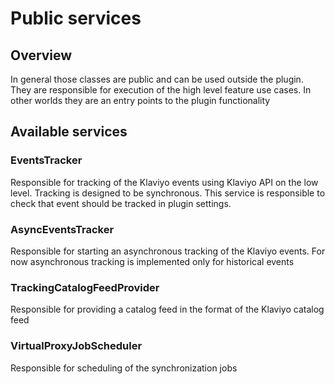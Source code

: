 # Public services

## Overview

In general those classes are public and can be used outside the plugin.
They are responsible for execution of the high level feature use cases.
In other worlds they are an entry points to the plugin functionality


## Available services

### EventsTracker

Responsible for tracking of the Klaviyo events using Klaviyo API on the low level. 
Tracking is designed to be synchronous. 
This service is responsible to check that event should be tracked in plugin settings.

### AsyncEventsTracker

Responsible for starting an asynchronous tracking of the Klaviyo events.
For now asynchronous tracking is implemented only for historical events

### TrackingCatalogFeedProvider

Responsible for providing a catalog feed in the format of the Klaviyo catalog feed

### VirtualProxyJobScheduler

Responsible for scheduling of the synchronization jobs